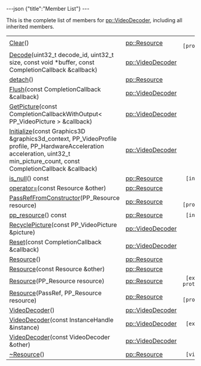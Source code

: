 ---json {"title":"Member List"} ---

This is the complete list of members for <a href="/docs/native-client/pepper_stable/cpp/classpp_1_1_video_decoder/" class="el">pp::VideoDecoder</a>, including all inherited members.

<table><tbody><tr class="odd"><td><a href="/docs/native-client/pepper_stable/cpp/classpp_1_1_resource#ad4016f37d3022863ca0188acb26ac9c4" class="el">Clear</a>()</td><td><a href="/docs/native-client/pepper_stable/cpp/classpp_1_1_resource/" class="el">pp::Resource</a></td><td><code> [protected]</code></td></tr><tr class="even"><td><a href="/docs/native-client/pepper_stable/cpp/classpp_1_1_video_decoder#a2f1a48cf6d2f1854b20e6a747c9b03e3" class="el">Decode</a>(uint32_t decode_id, uint32_t size, const void *buffer, const CompletionCallback &amp;callback)</td><td><a href="/docs/native-client/pepper_stable/cpp/classpp_1_1_video_decoder/" class="el">pp::VideoDecoder</a></td><td></td></tr><tr class="odd"><td><a href="/docs/native-client/pepper_stable/cpp/classpp_1_1_resource#a81b9246381bdddacca3ac25f6ded2bfd" class="el">detach</a>()</td><td><a href="/docs/native-client/pepper_stable/cpp/classpp_1_1_resource/" class="el">pp::Resource</a></td><td></td></tr><tr class="even"><td><a href="/docs/native-client/pepper_stable/cpp/classpp_1_1_video_decoder#adb59ebce58f83b1c27e9c427596fb366" class="el">Flush</a>(const CompletionCallback &amp;callback)</td><td><a href="/docs/native-client/pepper_stable/cpp/classpp_1_1_video_decoder/" class="el">pp::VideoDecoder</a></td><td></td></tr><tr class="odd"><td><a href="/docs/native-client/pepper_stable/cpp/classpp_1_1_video_decoder#aec1a1bc95b8d3eea64b942af48dff02a" class="el">GetPicture</a>(const CompletionCallbackWithOutput&lt; PP_VideoPicture &gt; &amp;callback)</td><td><a href="/docs/native-client/pepper_stable/cpp/classpp_1_1_video_decoder/" class="el">pp::VideoDecoder</a></td><td></td></tr><tr class="even"><td><a href="/docs/native-client/pepper_stable/cpp/classpp_1_1_video_decoder#a284c6a99f5c3ea83465f7eab81ca4ba8" class="el">Initialize</a>(const Graphics3D &amp;graphics3d_context, PP_VideoProfile profile, PP_HardwareAcceleration acceleration, uint32_t min_picture_count, const CompletionCallback &amp;callback)</td><td><a href="/docs/native-client/pepper_stable/cpp/classpp_1_1_video_decoder/" class="el">pp::VideoDecoder</a></td><td></td></tr><tr class="odd"><td><a href="/docs/native-client/pepper_stable/cpp/classpp_1_1_resource#a859068e34cdc2dc0b78754c255323aa9" class="el">is_null</a>() const</td><td><a href="/docs/native-client/pepper_stable/cpp/classpp_1_1_resource/" class="el">pp::Resource</a></td><td><code> [inline]</code></td></tr><tr class="even"><td><a href="/docs/native-client/pepper_stable/cpp/classpp_1_1_resource#aaf808a98bdaa7998d82e19514aa87423" class="el">operator=</a>(const Resource &amp;other)</td><td><a href="/docs/native-client/pepper_stable/cpp/classpp_1_1_resource/" class="el">pp::Resource</a></td><td></td></tr><tr class="odd"><td><a href="/docs/native-client/pepper_stable/cpp/classpp_1_1_resource#a3eda014529127a818df8d5bb5ec2fdf0" class="el">PassRefFromConstructor</a>(PP_Resource resource)</td><td><a href="/docs/native-client/pepper_stable/cpp/classpp_1_1_resource/" class="el">pp::Resource</a></td><td><code> [protected]</code></td></tr><tr class="even"><td><a href="/docs/native-client/pepper_stable/cpp/classpp_1_1_resource#a46a6123de0b007ad3fcb6f666534ccb4" class="el">pp_resource</a>() const</td><td><a href="/docs/native-client/pepper_stable/cpp/classpp_1_1_resource/" class="el">pp::Resource</a></td><td><code> [inline]</code></td></tr><tr class="odd"><td><a href="/docs/native-client/pepper_stable/cpp/classpp_1_1_video_decoder#a7b9c4917ebd205572a0fe69a34f1bfd9" class="el">RecyclePicture</a>(const PP_VideoPicture &amp;picture)</td><td><a href="/docs/native-client/pepper_stable/cpp/classpp_1_1_video_decoder/" class="el">pp::VideoDecoder</a></td><td></td></tr><tr class="even"><td><a href="/docs/native-client/pepper_stable/cpp/classpp_1_1_video_decoder#aa05481906b07e929c9567bc22a48917a" class="el">Reset</a>(const CompletionCallback &amp;callback)</td><td><a href="/docs/native-client/pepper_stable/cpp/classpp_1_1_video_decoder/" class="el">pp::VideoDecoder</a></td><td></td></tr><tr class="odd"><td><a href="/docs/native-client/pepper_stable/cpp/classpp_1_1_resource#a56679e93a58101c8dce5dc510811a094" class="el">Resource</a>()</td><td><a href="/docs/native-client/pepper_stable/cpp/classpp_1_1_resource/" class="el">pp::Resource</a></td><td></td></tr><tr class="even"><td><a href="/docs/native-client/pepper_stable/cpp/classpp_1_1_resource#ab0f664099ca06367180f220ea7e0b831" class="el">Resource</a>(const Resource &amp;other)</td><td><a href="/docs/native-client/pepper_stable/cpp/classpp_1_1_resource/" class="el">pp::Resource</a></td><td></td></tr><tr class="odd"><td><a href="/docs/native-client/pepper_stable/cpp/classpp_1_1_resource#a555de93fdf4793f7db1183bf71d20580" class="el">Resource</a>(PP_Resource resource)</td><td><a href="/docs/native-client/pepper_stable/cpp/classpp_1_1_resource/" class="el">pp::Resource</a></td><td><code> [explicit, protected]</code></td></tr><tr class="even"><td><a href="/docs/native-client/pepper_stable/cpp/classpp_1_1_resource#a907d3d6b7e292587c8cb9ff30d0a418d" class="el">Resource</a>(PassRef, PP_Resource resource)</td><td><a href="/docs/native-client/pepper_stable/cpp/classpp_1_1_resource/" class="el">pp::Resource</a></td><td><code> [protected]</code></td></tr><tr class="odd"><td><a href="/docs/native-client/pepper_stable/cpp/classpp_1_1_video_decoder#afc9613c960f58ff4c97804da4645cd64" class="el">VideoDecoder</a>()</td><td><a href="/docs/native-client/pepper_stable/cpp/classpp_1_1_video_decoder/" class="el">pp::VideoDecoder</a></td><td></td></tr><tr class="even"><td><a href="/docs/native-client/pepper_stable/cpp/classpp_1_1_video_decoder#a5c7b1010b42e179cf51e55266eb1491a" class="el">VideoDecoder</a>(const InstanceHandle &amp;instance)</td><td><a href="/docs/native-client/pepper_stable/cpp/classpp_1_1_video_decoder/" class="el">pp::VideoDecoder</a></td><td><code> [explicit]</code></td></tr><tr class="odd"><td><a href="/docs/native-client/pepper_stable/cpp/classpp_1_1_video_decoder#a0eec2949dd73ef6d52b6782cee3b427d" class="el">VideoDecoder</a>(const VideoDecoder &amp;other)</td><td><a href="/docs/native-client/pepper_stable/cpp/classpp_1_1_video_decoder/" class="el">pp::VideoDecoder</a></td><td></td></tr><tr class="even"><td><a href="/docs/native-client/pepper_stable/cpp/classpp_1_1_resource#a081165265e2bd8217eaa2be2aeeb3aa3" class="el">~Resource</a>()</td><td><a href="/docs/native-client/pepper_stable/cpp/classpp_1_1_resource/" class="el">pp::Resource</a></td><td><code> [virtual]</code></td></tr></tbody></table>
